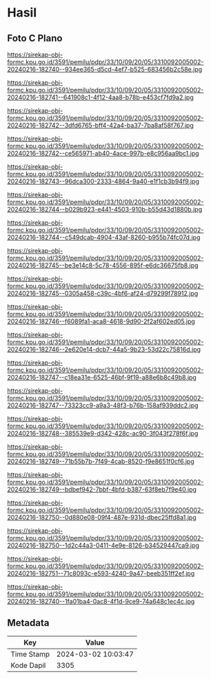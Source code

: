 # Hasil

## Foto C Plano

https://sirekap-obj-formc.kpu.go.id/3591/pemilu/pdpr/33/10/09/20/05/3310092005002-20240216-182740--934ee365-d5cd-4ef7-b525-683456b2c58e.jpg

https://sirekap-obj-formc.kpu.go.id/3591/pemilu/pdpr/33/10/09/20/05/3310092005002-20240216-182741--641908c1-4f12-4aa8-b78b-e453cf7fd9a2.jpg

https://sirekap-obj-formc.kpu.go.id/3591/pemilu/pdpr/33/10/09/20/05/3310092005002-20240216-182742--3dfd6765-bff4-42a4-ba37-7ba8af58f767.jpg

https://sirekap-obj-formc.kpu.go.id/3591/pemilu/pdpr/33/10/09/20/05/3310092005002-20240216-182742--ce565971-ab40-4ace-997b-e8c956aa9bc1.jpg

https://sirekap-obj-formc.kpu.go.id/3591/pemilu/pdpr/33/10/09/20/05/3310092005002-20240216-182743--96dca300-2333-4864-9a40-e1f1cb3b94f9.jpg

https://sirekap-obj-formc.kpu.go.id/3591/pemilu/pdpr/33/10/09/20/05/3310092005002-20240216-182744--b029b923-e441-4503-910b-b55d43d1880b.jpg

https://sirekap-obj-formc.kpu.go.id/3591/pemilu/pdpr/33/10/09/20/05/3310092005002-20240216-182744--c549dcab-4904-43af-8260-b955b74fc07d.jpg

https://sirekap-obj-formc.kpu.go.id/3591/pemilu/pdpr/33/10/09/20/05/3310092005002-20240216-182745--be3e14c8-5c78-4556-895f-e6dc36675fb8.jpg

https://sirekap-obj-formc.kpu.go.id/3591/pemilu/pdpr/33/10/09/20/05/3310092005002-20240216-182745--0305a458-c39c-4bf6-af24-d79299f78912.jpg

https://sirekap-obj-formc.kpu.go.id/3591/pemilu/pdpr/33/10/09/20/05/3310092005002-20240216-182746--f6089fa1-aca8-4618-9d90-2f2af602ed05.jpg

https://sirekap-obj-formc.kpu.go.id/3591/pemilu/pdpr/33/10/09/20/05/3310092005002-20240216-182746--2e620e14-dcb7-44a5-9b23-53d22c75816d.jpg

https://sirekap-obj-formc.kpu.go.id/3591/pemilu/pdpr/33/10/09/20/05/3310092005002-20240216-182747--c18ea31e-6525-46bf-9f19-a88e6b8c49b8.jpg

https://sirekap-obj-formc.kpu.go.id/3591/pemilu/pdpr/33/10/09/20/05/3310092005002-20240216-182747--73323cc9-a9a3-48f3-b76b-158af939ddc2.jpg

https://sirekap-obj-formc.kpu.go.id/3591/pemilu/pdpr/33/10/09/20/05/3310092005002-20240216-182748--385539e9-d342-428c-ac90-3f043f278f6f.jpg

https://sirekap-obj-formc.kpu.go.id/3591/pemilu/pdpr/33/10/09/20/05/3310092005002-20240216-182749--71b55b7b-7f49-4cab-8520-f9e8651f0cf6.jpg

https://sirekap-obj-formc.kpu.go.id/3591/pemilu/pdpr/33/10/09/20/05/3310092005002-20240216-182749--bdbef942-7bbf-4bfd-b387-63f8eb7f9e40.jpg

https://sirekap-obj-formc.kpu.go.id/3591/pemilu/pdpr/33/10/09/20/05/3310092005002-20240216-182750--0d880e08-09f4-487e-931d-dbec25ffd8a1.jpg

https://sirekap-obj-formc.kpu.go.id/3591/pemilu/pdpr/33/10/09/20/05/3310092005002-20240216-182750--1d2c44a3-0411-4e9e-8126-b34529447ca9.jpg

https://sirekap-obj-formc.kpu.go.id/3591/pemilu/pdpr/33/10/09/20/05/3310092005002-20240216-182751--71c8093c-e593-4240-9a47-beeb351ff2ef.jpg

https://sirekap-obj-formc.kpu.go.id/3591/pemilu/pdpr/33/10/09/20/05/3310092005002-20240216-182740--1fa01ba4-0ac8-4f1d-9ce9-74a648c1ec4c.jpg


## Metadata

| Key        | Value               |
| ---------- | ------------------- |
| Time Stamp | 2024-03-02 10:03:47 |
| Kode Dapil | 3305                |




